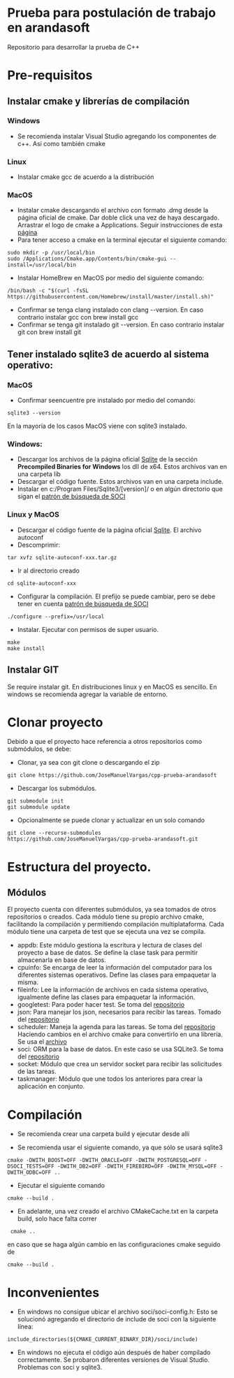 # Prueba para postulación de trabajo en arandasoft
Repositorio para desarrollar la prueba de C++

# Pre-requisitos

## Instalar cmake y librerías de compilación

### Windows
* Se recomienda instalar Visual Studio agregando los componentes de c++. Así como también cmake

### Linux
* Instalar cmake gcc de acuerdo a la distribución


### MacOS
* Instalar cmake descargando el archivo con formato .dmg desde la página oficial de cmake. Dar doble click una vez de haya descargado. Arrastrar el logo de cmake a Applications. Seguir instrucciones de esta [página](https::/tudat.tudelft.nl/installation/setupDevMacOs.html)
* Para tener acceso a cmake en la terminal ejecutar el siguiente comando:

```
sudo mkdir -p /usr/local/bin
sudo /Applications/Cmake.app/Contents/bin/cmake-gui --install=/usr/local/bin
```

* Instalar HomeBrew en MacOS por medio del siguiente comando:

```
/bin/bash -c "$(curl -fsSL https://githubusercontent.com/Homebrew/install/master/install.sh)"
```

* Confirmar se tenga clang instalado con clang --version. En caso contrario instalar gcc con brew install gcc
* Confirmar se tenga git instalado git --version. En caso contrario instalar git con brew install git


## Tener instalado sqlite3 de acuerdo al sistema operativo:


### MacOS
* Confirmar seencuentre pre instalado por medio del comando:

```
sqlite3 --version

```
En la mayoría de los casos MacOS viene con sqlite3 instalado.


### Windows:

* Descargar los archivos de la página oficial [Sqlite](https://www.sqlite.org/download.html) de la sección **Precompiled Binaries for Windows** los dll de x64. Estos archivos van en una carpeta lib
* Descargar el código fuente. Estos archivos van en una carpeta include.
* Instalar en c:/Program Files/Sqlite3/[version]/ o en algún directorio que sigan el [patrón de búsqueda de SOCI](https://github.com/SOCI/soci/blob/master/cmake/modules/FindSQLite3.cmake)

### Linux y MacOS
* Descargar el código fuente de la página oficial [Sqlite](https://www.sqlite.org/download.html). El archivo autoconf
* Descomprimir: 

```
tar xvfz sqlite-autoconf-xxx.tar.gz
```

* Ir al directorio creado

```
cd sqlite-autoconf-xxx
```

* Configurar la compilación. El prefijo se puede cambiar, pero se debe tener en cuenta [patrón de búsqueda de SOCI](https://github.com/SOCI/soci/blob/master/cmake/modules/FindSQLite3.cmake)

```
./configure --prefix=/usr/local
```

* Instalar. Ejecutar con permisos de super usuario.

```
make
make install
```

## Instalar GIT

Se require instalar git. En distribuciones linux y en MacOS es sencillo. En windows se recomienda agregar la variable de entorno.


# Clonar proyecto

Debido a que el proyecto hace referencia a otros repositorios como submódulos, se debe:

* Clonar, ya sea con git clone o descargando el zip

```
git clone https://github.com/JoseManuelVargas/cpp-prueba-arandasoft
```

* Descargar los submódulos.

```
git submodule init
git submodule update
```

* Opcionalmente se puede clonar y actualizar en un solo comando

```
git clone --recurse-submodules https://github.com/JoseManuelVargas/cpp-prueba-arandasoft.git
```


# Estructura del proyecto.

## Módulos

El proyecto cuenta con diferentes submódulos, ya sea tomados de otros repositorios o creados. Cada módulo tiene su propio archivo cmake, facilitando la compilación y permitiendo compilación multiplataforma. Cada módulo tiene una carpeta de test que se ejecuta una vez se compila.

* appdb: Este módulo gestiona la escritura y lectura de clases del proyecto a base de datos. Se define la clase task para permitir almacenarla en base de datos.
* cpuinfo: Se encarga de leer la información del computador para los diferentes sistemas operativos. Define las clases para empaquetar la misma.
* fileinfo: Lee la información de archivos en cada sistema operativo, igualmente define las clases para empaquetar la información.
* googletest: Para poder hacer test. Se toma del [repositorio](https://github.com/google/googletest)
* json: Para manejar los json, necesarios para recibir las tareas. Tomado del [repositorio](https://github.com/nlohmann/json)
* scheduler: Maneja la agenda para las tareas. Se toma del [repositorio](https://github.com/Bosma/Scheduler) Haciendo cambios en el archivo cmake para convertirlo en una librería. Se usa el [archivo](https://github.com/vit-vit/CTPL/blob/master/ctpl_stl.h)
* soci: ORM para la base de datos. En este caso se usa SQLite3. Se toma del [repositorio](https://github.com/SOCI/soci)
* socket: Módulo que crea un servidor socket para recibir las solicitudes de las tareas.
* taskmanager: Módulo que une todos los anteriores para crear la aplicación en conjunto.


# Compilación

* Se recomienda crear una carpeta build y ejecutar desde allí

* Se recomienda usar el siguiente comando, ya que sólo se usará sqlite3

```
cmake -DWITH_BOOST=OFF -DWITH_ORACLE=OFF -DWITH_POSTGRESQL=OFF -DSOCI_TESTS=OFF -DWITH_DB2=OFF -DWITH_FIREBIRD=OFF -DWITH_MYSQL=OFF -DWITH_ODBC=OFF ..
```

* Ejecutar el siguiente comando

```
cmake --build .
```

* En adelante, una vez creado el archivo CMakeCache.txt en la carpeta build, solo hace falta correr

```
 cmake .. 
```

en caso que se haga algún cambio en las configuraciones cmake seguido de 

```
cmake --build .
```



# Inconvenientes

* En windows no consigue ubicar el archivo soci/soci-config.h: Esto se solucionó agregando el directorio de include de soci con la siguiente línea:

```
include_directories(${CMAKE_CURRENT_BINARY_DIR}/soci/include)
```

* En windows no ejecuta el código aún después de haber compilado correctamente. Se probaron diferentes versiones de Visual Studio. Problemas con soci y sqlite3.



